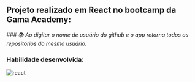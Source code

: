 ## Projeto realizado em React no bootcamp da Gama Academy: <br>
<p>
  <em>
### 📚 Ao digitar o nome de usuário do github e o app retorna todos os repositórios do mesmo usuário.<br>
  </em>
</p>

### Habilidade desenvolvida:
<div style="display: inline_block">
  <img align="center" alt="react" src="https://img.shields.io/badge/React-20232A?style=for-the-badge&logo=react&logoColor=61DAFB" />
  <br>
</div>
<br>
